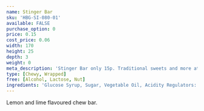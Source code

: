 ```yaml
---
name: Stinger Bar
sku: 'HBG-SI-080-01'
available: FALSE
purchase_option: 0
price: 0.15
cost_price: 0.06
width: 170
height: 25
depth: 3
weight: 0
meta_description: 'Stinger Bar only 15p. Traditional sweets and more at Humbugs Confectionery Store. Specialists in satisfying your sweet tooth!'
type: [Chewy, Wrapped]
free: [Alcohol, Lactose, Nut]
ingredients: 'Glucose Syrup, Sugar, Vegetable Oil, Acidity Regulators: Citric Acid, Tartaric Acid, Gelatine, Stearic Acid, Modified Starch, Flavourings, Emulsifier (Glycerol Mono Stearate, Magnesium Stearate), Natural Colours'
---
```

Lemon and lime flavoured chew bar.